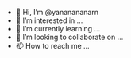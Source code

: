 - 👋 Hi, I’m @yananananarn
- 👀 I’m interested in ...
- 🌱 I’m currently learning ...
- 💞️ I’m looking to collaborate on ...
- 📫 How to reach me ...

<!---
yananananarn/yananananarn is a ✨ special ✨ repository because its `README.md` (this file) appears on your GitHub profile.
You can click the Preview link to take a look at your changes.
--->
